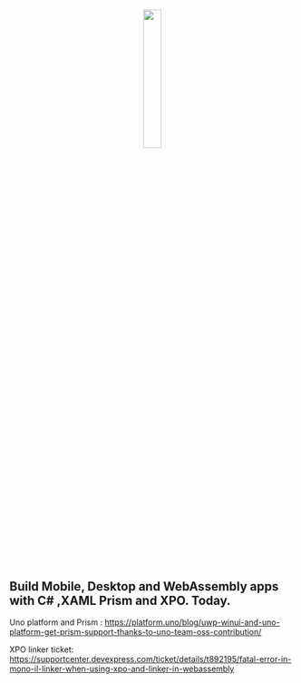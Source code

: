 <h1 align=center>
 <img align=center width="25%" src="https://raw.githubusercontent.com/unoplatform/styleguide/master/logo/uno-platform-logo-with-text.png" />
</h1>


## Build Mobile, Desktop and WebAssembly apps with C# ,XAML Prism and XPO. Today.


Uno platform and Prism : https://platform.uno/blog/uwp-winui-and-uno-platform-get-prism-support-thanks-to-uno-team-oss-contribution/

XPO linker ticket: https://supportcenter.devexpress.com/ticket/details/t892195/fatal-error-in-mono-il-linker-when-using-xpo-and-linker-in-webassembly

